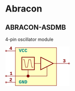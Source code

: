 # Abracon

## ABRACON-ASDMB
4-pin oscillator module

![ABRACON-ASDMB__1__1](/images/Abracon__ABRACON-ASDMB__1__1.png?raw=true) 

